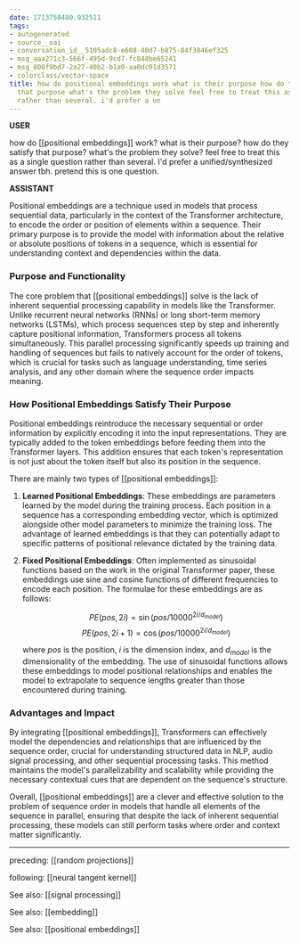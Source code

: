 ```yaml
---
date: 1713750480.932511
tags:
- autogenerated
- source__oai
- conversation_id__5105adc8-e608-40d7-b875-84f3846ef325
- msg_aaa271c3-566f-495d-9cd7-fc848be65241
- msg_808f9bd7-2a27-40b2-b1a0-aa0dc01d3571
- colorclass/vector-space
title: how do positional embeddings work what is their purpose how do they satisfy
  that purpose what's the problem they solve feel free to treat this as a single question
  rather than several. i'd prefer a un
---
```


**USER**

how do [[positional embeddings]] work? what is their purpose? how do they satisfy that purpose? what's the problem they solve? feel free to treat this as a single question rather than several. I'd prefer a unified/synthesized answer tbh. pretend this is one question.


**ASSISTANT**

Positional embeddings are a technique used in models that process sequential data, particularly in the context of the Transformer architecture, to encode the order or position of elements within a sequence. Their primary purpose is to provide the model with information about the relative or absolute positions of tokens in a sequence, which is essential for understanding context and dependencies within the data.

### Purpose and Functionality

The core problem that [[positional embeddings]] solve is the lack of inherent sequential processing capability in models like the Transformer. Unlike recurrent neural networks (RNNs) or long short-term memory networks (LSTMs), which process sequences step by step and inherently capture positional information, Transformers process all tokens simultaneously. This parallel processing significantly speeds up training and handling of sequences but fails to natively account for the order of tokens, which is crucial for tasks such as language understanding, time series analysis, and any other domain where the sequence order impacts meaning.

### How Positional Embeddings Satisfy Their Purpose

Positional embeddings reintroduce the necessary sequential or order information by explicitly encoding it into the input representations. They are typically added to the token embeddings before feeding them into the Transformer layers. This addition ensures that each token's representation is not just about the token itself but also its position in the sequence.

There are mainly two types of [[positional embeddings]]:

1. **Learned Positional Embeddings**: These embeddings are parameters learned by the model during the training process. Each position in a sequence has a corresponding embedding vector, which is optimized alongside other model parameters to minimize the training loss. The advantage of learned embeddings is that they can potentially adapt to specific patterns of positional relevance dictated by the training data.

2. **Fixed Positional Embeddings**: Often implemented as sinusoidal functions based on the work in the original Transformer paper, these embeddings use sine and cosine functions of different frequencies to encode each position. The formulae for these embeddings are as follows:

    $$
    PE(pos, 2i) = \sin(pos / 10000^{2i/d_{model}})
    $$
    $$
    PE(pos, 2i+1) = \cos(pos / 10000^{2i/d_{model}})
    $$

    where $pos$ is the position, $i$ is the dimension index, and $d_{model}$ is the dimensionality of the embedding. The use of sinusoidal functions allows these embeddings to model positional relationships and enables the model to extrapolate to sequence lengths greater than those encountered during training.

### Advantages and Impact

By integrating [[positional embeddings]], Transformers can effectively model the dependencies and relationships that are influenced by the sequence order, crucial for understanding structured data in NLP, audio signal processing, and other sequential processing tasks. This method maintains the model's parallelizability and scalability while providing the necessary contextual cues that are dependent on the sequence's structure.

Overall, [[positional embeddings]] are a clever and effective solution to the problem of sequence order in models that handle all elements of the sequence in parallel, ensuring that despite the lack of inherent sequential processing, these models can still perform tasks where order and context matter significantly.


---

preceding: [[random projections]]  


following: [[neural tangent kernel]]

See also: [[signal processing]]


See also: [[embedding]]


See also: [[positional embeddings]]